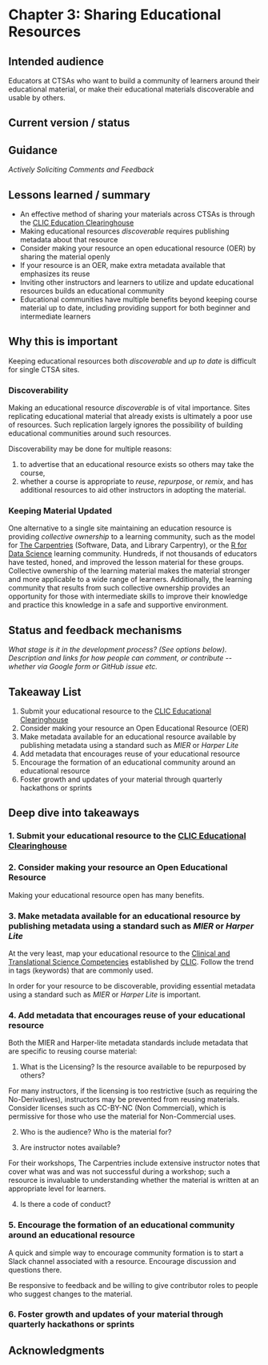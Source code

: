 # Chapter 3: Sharing Educational Resources

## Intended audience	

Educators at CTSAs who want to build a community of learners around their educational material, or make their educational materials discoverable and usable by others.

## Current version / status	



## Guidance 

*Actively Soliciting Comments and Feedback*

## Lessons learned / summary	

- An effective method of sharing your materials across CTSAs is through the [CLIC Education Clearinghouse](https://clic-ctsa.org/education)
- Making educational resources *discoverable* requires publishing metadata about that resource
- Consider making your resource an open educational resource (OER) by sharing the material openly
- If your resource is an OER, make extra metadata available that emphasizes its reuse
- Inviting other instructors and learners to utilize and update educational resources builds an educational community
- Educational communities have multiple benefits beyond keeping course material up to date, including providing support for both beginner and intermediate learners

## Why this is important	

Keeping educational resources both *discoverable* and *up to date* is difficult for single CTSA sites.

### Discoverability

Making an educational resource *discoverable* is of vital importance. Sites replicating educational material that already exists is ultimately a poor use of resources. Such replication largely ignores the possibility of building educational communities around such resources.

Discoverability may be done for multiple reasons: 

1. to advertise that an educational resource exists so others may take the course, 
2. whether a course is appropriate to *reuse*, *repurpose*, or *remix*, and has additional resources to aid other instructors in adopting the material.

### Keeping Material Updated

One alternative to a single site maintaining an education resource is providing *collective ownership* to a learning community, such as the model for [The Carpentries](http://carpentries.org/) (Software, Data, and Library Carpentry), or the [R for Data Science](https://www.rfordatasci.com/) learning community. Hundreds, if not thousands of educators have tested, honed, and improved the lesson material for these groups. Collective ownership of the learning material makes the material stronger and more applicable to a wide range of learners. Additionally, the learning community that results from such collective ownership provides an opportunity for those with intermediate skills to improve their knowledge and practice this knowledge in a safe and supportive environment. 

## Status and feedback mechanisms	

*What stage is it in the development process? (See options below). Description and links for how people can comment, or contribute -- whether via Google form or GitHub issue etc.*

## Takeaway List	

1. Submit your educational resource to the [CLIC Educational Clearinghouse](https://clic-ctsa.org/education)
2. Consider making your resource an Open Educational Resource (OER)
3. Make metadata available for an educational resource available by publishing metadata using a standard such as *MIER* or *Harper Lite*
4. Add metadata that encourages reuse of your educational resource
5. Encourage the formation of an educational community around an educational resource 
6. Foster growth and updates of your material through quarterly hackathons or sprints

## Deep dive into takeaways	

### 1. Submit your educational resource to the [CLIC Educational Clearinghouse](https://clic-ctsa.org/education)

### 2. Consider making your resource an Open Educational Resource

Making your educational resource open has many benefits. 

### 3. Make metadata available for an educational resource by publishing metadata using a standard such as *MIER* or *Harper Lite*

At the very least, map your educational resource to the [Clinical and Translational Science Competencies](https://clic-ctsa.org/education/competencies) established by [CLIC](https://clic-ctsa.org/). Follow the trend in tags (keywords) that are commonly used.

In order for your resource to be discoverable, providing essential metadata using a standard such as *MIER* or *Harper Lite* is important.

### 4. Add metadata that encourages reuse of your educational resource

Both the MIER and Harper-lite metadata standards include metadata that are specific to reusing course material:

1. What is the Licensing? Is the resource available to be repurposed by others?

For many instructors, if the licensing is too restrictive (such as requiring the No-Derivatives), instructors may be prevented from reusing materials. Consider licenses such as CC-BY-NC (Non Commercial), which is permissive for those who use the material for Non-Commercial uses.

2. Who is the audience? Who is the material for?

3. Are instructor notes available? 

For their workshops, The Carpentries include extensive instructor notes that cover what was and was not successful during a workshop; such a resource is invaluable to understanding whether the material is written at an appropriate level for learners.
 
4. Is there a code of conduct? 

### 5. Encourage the formation of an educational community around an educational resource 

A quick and simple way to encourage community formation is to start a Slack channel associated with a resource. Encourage discussion and questions there.

Be responsive to feedback and be willing to give contributor roles to people who suggest changes to the material.

### 6. Foster growth and updates of your material through quarterly hackathons or sprints


## Acknowledgments
